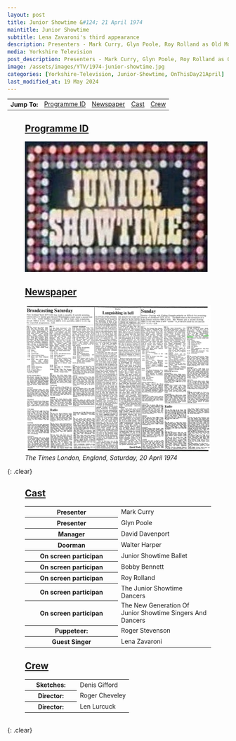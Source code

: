```yaml
---
layout: post
title: Junior Showtime &#124; 21 April 1974
maintitle: Junior Showtime
subtitle: Lena Zavaroni's third appearance
description: Presenters - Mark Curry, Glyn Poole, Roy Rolland as Old Mother Riley, Lena Zavaroni.
media: Yorkshire Television
post_description: Presenters - Mark Curry, Glyn Poole, Roy Rolland as Old Mother Riley, Lena Zavaroni.
image: /assets/images/YTV/1974-junior-showtime.jpg
categories: [Yorkshire-Television, Junior-Showtime, OnThisDay21April]
last_modified_at: 19 May 2024
---
```


<table>
<tr align="center">
<th>Jump To:</th>
<td><a href="#infobox1">Programme ID</a></td>
<td><a href="#infobox2">Newspaper</a></td>
<td><a href="#infobox3">Cast</a></td>
<td><a href="#infobox4">Crew</a></td>
</tr>
</table>


<figure class="fig1">
<figcaption>
<h2 id="infobox1"><a href="#infobox1">Programme ID</a></h2>
</figcaption>
<img src="/assets/images/YTV/1974-junior-showtime.jpg" class="full-width" />
</figure>

<figure class="fig2">
<figcaption>
<h2 id="infobox2"><a href="#infobox2">Newspaper</a></h2>
</figcaption>
<a href="/assets/images/newspapers/0FFO-1974-APR20-008.jpeg"><img src="/assets/images/newspapers/0FFO-1974-APR20-008.jpeg" class="full-width zoom-in" /></a>
<figcaption>
<cite>The Times London, England, Saturday, 20 April 1974</cite>
</figcaption>
</figure>

{: .clear}

<figure class="fig3">
<figcaption>
<h2 id="infobox3"><a href="#infobox3">Cast</a></h2>
</figcaption>
<table>
<tr><th style="width:50%;">Presenter</th><td>Mark Curry</td></tr>
<tr><th>Presenter</th><td>Glyn Poole</td></tr>
<tr><th>Manager</th><td>David Davenport</td></tr>
<tr><th>Doorman</th><td>Walter Harper</td></tr>
<tr><th>On screen participan</th><td>Junior Showtime Ballet</td></tr>
<tr><th>On screen participan</th><td>Bobby Bennett</td></tr>
<tr><th>On screen participan</th><td>Roy Rolland</td></tr>
<tr><th>On screen participan</th><td>The Junior Showtime Dancers</td></tr>
<tr><th>On screen participan</th><td>The New Generation Of Junior Showtime Singers And Dancers</td></tr>
<tr><th>Puppeteer:</th><td>Roger Stevenson</td></tr>
<tr><th>Guest Singer</th><td>Lena Zavaroni</td></tr>
</table>
</figure>

<figure class="fig3">
<figcaption>
<h2 id="infobox4"><a href="#infobox4">Crew</a></h2>
</figcaption>
<table>
<tr><th style="width:50%;">Sketches:</th><td>Denis Gifford</td></tr>
<tr><th>Director:</th><td>Roger Cheveley</td></tr>
<tr><th>Director:</th><td>Len Lurcuck</td></tr>
</table>
</figure>

<br />{: .clear}

